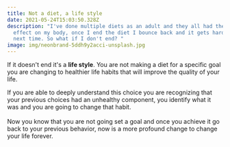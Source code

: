 ```yaml
---
title: Not a diet, a life style
date: 2021-05-24T15:03:50.328Z
description: "I've done multiple diets as an adult and they all had the same
  effect on my body, once I end the diet I bounce back and it gets harder the
  next time. So what if I don't end? "
image: img/neonbrand-5ddh9y2acci-unsplash.jpg
---
```

If it doesn't end it's a **life style**. You are not making a diet for a specific goal you are changing to healthier life habits that will improve the quality of your life.

If you are able to deeply understand this choice you are recognizing that your previous choices had an unhealthy component, you identify what it was and you are going to change that habit.\
\
Now you know that you are not going set a goal and once you achieve it go back to your previous behavior, now is a more profound change to change your life forever.
